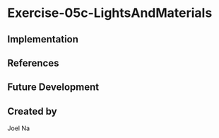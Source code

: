 # Exercise-05c-LightsAndMaterials


## Implementation

## References

## Future Development

## Created by
Joel Na
